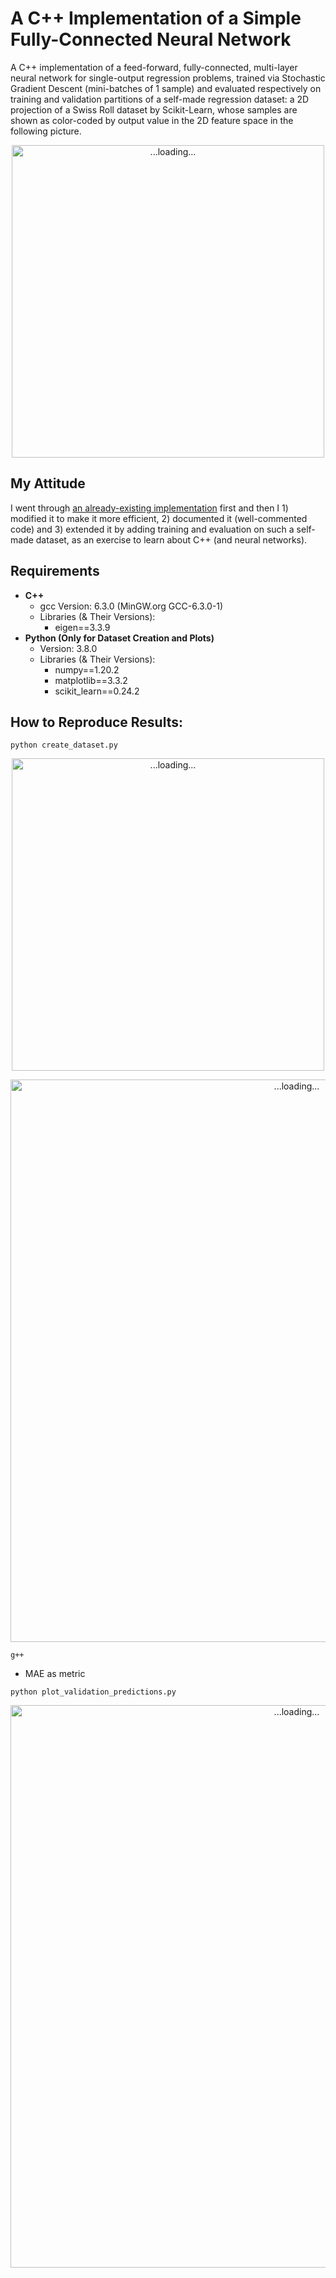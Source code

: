 # A C++ Implementation of a Simple Fully-Connected Neural Network

A C++ implementation of a feed-forward, fully-connected, multi-layer neural network for single-output regression problems, trained via Stochastic Gradient Descent (mini-batches of 1 sample) and evaluated respectively on training and validation partitions of a self-made regression dataset: a 2D projection of a Swiss Roll dataset by Scikit-Learn, whose samples are shown as color-coded by output value in the 2D feature space in the following picture.

<p align="center">
    <img src="https://github.com/MattiaSarti/toy-neural-network-in-cpp/blob/main/readme_pictures/bigger_dataset.png" alt="...loading..."  width="500"/>
</p>


## My Attitude

I went through [an already-existing implementation](https://www.geeksforgeeks.org/ml-neural-network-implementation-in-c-from-scratch/) first and then I 1) modified it to make it more efficient, 2) documented it (well-commented code) and 3) extended it by adding training and evaluation on such a self-made dataset, as an exercise to learn about C++ (and neural networks).


## Requirements

- **C++**
    - gcc Version: 6.3.0 (MinGW.org GCC-6.3.0-1)
    - Libraries (& Their Versions):
        - eigen==3.3.9
- **Python (Only for Dataset Creation and Plots)**
    - Version: 3.8.0
    - Libraries (& Their Versions):
        - numpy==1.20.2
        - matplotlib==3.3.2
        - scikit_learn==0.24.2


## How to Reproduce Results:

```
python create_dataset.py
```

<p align="center">
    <img src="https://github.com/MattiaSarti/toy-neural-network-in-cpp/blob/main/readme_pictures/whole_dataset.png" alt="...loading..."  width="500"/>
</p>

<p align="center">
    <img src="https://github.com/MattiaSarti/toy-neural-network-in-cpp/blob/main/readme_pictures/separate_sets.png" alt="...loading..."  width="900"/>
</p>


```
g++
```

- MAE as metric

```
python plot_validation_predictions.py
```

<p align="center">
    <img src="https://github.com/MattiaSarti/toy-neural-network-in-cpp/blob/main/readme_pictures/predictions_before_and_after_training.png" alt="...loading..."  width="900"/>
</p>
